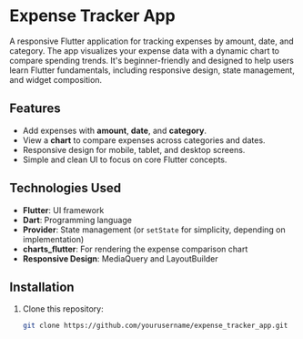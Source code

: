 # Expense Tracker App

A responsive Flutter application for tracking expenses by amount, date, and category. The app visualizes your expense data with a dynamic chart to compare spending trends. It's beginner-friendly and designed to help users learn Flutter fundamentals, including responsive design, state management, and widget composition.

## Features

- Add expenses with **amount**, **date**, and **category**.
- View a **chart** to compare expenses across categories and dates.
- Responsive design for mobile, tablet, and desktop screens.
- Simple and clean UI to focus on core Flutter concepts.

<!-- ## Demo

![Expense Tracker Screenshot](./assets/demo_image.png)  
*Placeholder for app screenshots.* -->

## Technologies Used

- **Flutter**: UI framework
- **Dart**: Programming language
- **Provider**: State management (or `setState` for simplicity, depending on implementation)
- **charts_flutter**: For rendering the expense comparison chart
- **Responsive Design**: MediaQuery and LayoutBuilder

## Installation

1. Clone this repository:
   ```bash
   git clone https://github.com/yourusername/expense_tracker_app.git
